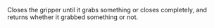 Closes the gripper until it grabs something or closes completely, and returns whether it grabbed something or not.
